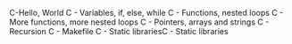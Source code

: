 C-Hello, World
C - Variables, if, else, while
C - Functions, nested loops
C - More functions, more nested loops
C - Pointers, arrays and strings
C - Recursion
C - Makefile
C - Static librariesC - Static libraries

